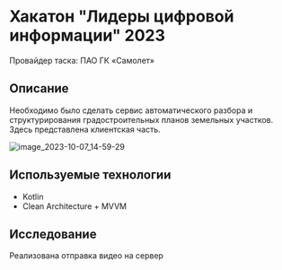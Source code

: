 # Хакатон "Лидеры цифровой информации" 2023
Провайдер таска: ПАО ГК «Самолет»

## Описание
Необходимо было сделать сервис автоматического разбора и структурирования градостроительных планов земельных участков. Здесь представлена клиентская часть.

![image_2023-10-07_14-59-29](https://github.com/KatbertAllgood/analysisReadinessPremises_hackathon/assets/72415326/01f29e52-06cc-4827-97be-3d0210adaa5e)


## Используемые технологии
* Kotlin
* Clean Architecture + MVVM

## Исследование
Реализована отправка видео на сервер
